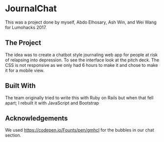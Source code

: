 # JournalChat

This was a project done by myself, Abdo Elhosary, Ash Win, and Wei Wang for Lumohacks 2017.

## The Project

The idea was to create a chatbot style journaling web app for people at risk of relapsing into depression. To see the interface look at the pitch deck. The CSS is not responsive as we only had 6 hours to make it and chose to make it for a mobile view. 

## Built With

The team originally tried to write this with Ruby on Rails but when that fell apart; I rebuilt it with JavaScript and Bootstrap

## Acknowledgements

We used https://codepen.io/Founts/pen/gmhcl for the bubbles in our chat section.
